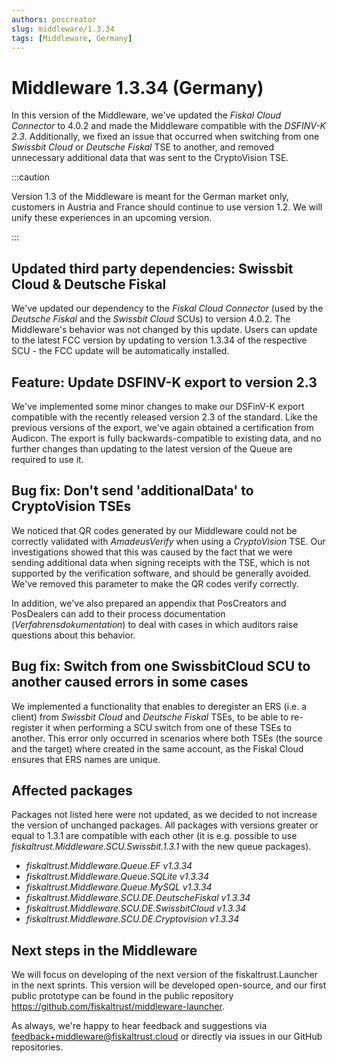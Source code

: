 ```yaml
---
authors: poscreator
slug: middleware/1.3.34
tags: [Middleware, Germany]
---
```


# Middleware 1.3.34 (Germany)
In this version of the Middleware, we've updated the _Fiskal Cloud Connector_ to 4.0.2 and made the Middleware compatible with the _DSFINV-K 2.3_. Additionally, we fixed an issue that occurred when switching from one _Swissbit Cloud_ or _Deutsche Fiskal_ TSE to another, and removed unnecessary additional data that was sent to the CryptoVision TSE.

<!--truncate-->

:::caution

Version 1.3 of the Middleware is meant for the German market only, customers in Austria and France should continue to use version 1.2. We will unify these experiences in an upcoming version.

:::

## Updated third party dependencies: Swissbit Cloud & Deutsche Fiskal
We've updated our dependency to the _Fiskal Cloud Connector_ (used by the _Deutsche Fiskal_ and the _Swissbit Cloud_ SCUs) to version 4.0.2. The Middleware's behavior was not changed by this update. Users can update to the latest FCC version by updating to version 1.3.34 of the respective SCU - the FCC update will be automatically installed.

## Feature: Update DSFINV-K export to version 2.3
We've implemented some minor changes to make our DSFinV-K export compatible with the recently released version 2.3 of the standard. Like the previous versions of the export, we've again obtained a certification from Audicon. The export is fully backwards-compatible to existing data, and no further changes than updating to the latest version of the Queue are required to use it.

## Bug fix: Don't send 'additionalData' to CryptoVision TSEs
We noticed that QR codes generated by our Middleware could not be correctly validated with _AmadeusVerify_ when using a _CryptoVision_ TSE. Our investigations showed that this was caused by the fact that we were sending additional data when signing receipts with the TSE, which is not supported by the verification software, and should be generally avoided. We've removed this parameter to make the QR codes verify correctly. 

In addition, we've also prepared an appendix that PosCreators and PosDealers can add to their process documentation (_Verfahrensdokumentation_) to deal with cases in which auditors raise questions about this behavior.

## Bug fix: Switch from one SwissbitCloud SCU to another caused errors in some cases
We implemented a functionality that enables to deregister an ERS (i.e. a client) from _Swissbit Cloud_ and _Deutsche Fiskal_ TSEs, to be able to re-register it when performing a SCU switch from one of these TSEs to another. This error only occurred in scenarios where both TSEs (the source and the target) where created in the same account, as the Fiskal Cloud ensures that ERS names are unique.

## Affected packages
Packages not listed here were not updated, as we decided to not increase the version of unchanged packages. All packages with versions greater or equal to 1.3.1 are compatible with each other (it is e.g. possible to use _fiskaltrust.Middleware.SCU.Swissbit.1.3.1_ with the new queue packages).

- _fiskaltrust.Middleware.Queue.EF v1.3.34_
- _fiskaltrust.Middleware.Queue.SQLite v1.3.34_
- _fiskaltrust.Middleware.Queue.MySQL v1.3.34_
- _fiskaltrust.Middleware.SCU.DE.DeutscheFiskal v1.3.34_
- _fiskaltrust.Middleware.SCU.DE.SwissbitCloud v1.3.34_
- _fiskaltrust.Middleware.SCU.DE.Cryptovision v1.3.34_

## Next steps in the Middleware
We will focus on developing of the next version of the fiskaltrust.Launcher in the next sprints.
This version will be developed open-source, and our first public prototype can be found in the public repository https://github.com/fiskaltrust/middleware-launcher.

As always, we're happy to hear feedback and suggestions via [feedback+middleware@fiskaltrust.cloud](mailto:feedback+middleware@fiskaltrust.cloud) or directly via issues in our GitHub repositories.
